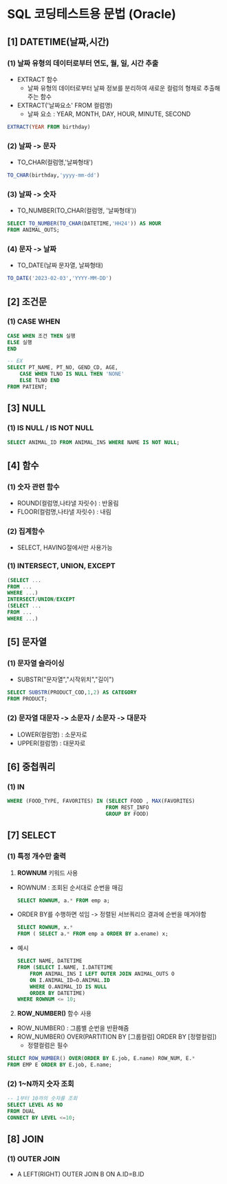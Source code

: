 # SQL 코딩테스트용 문법 (Oracle)

## [1] DATETIME(날짜,시간)

### (1) 날짜 유형의 데이터로부터 연도, 월, 일, 시간 추출
- EXTRACT 함수
    - 날짜 유형의 데이터로부터 날짜 정보를 분리하여 새로운 컬럼의 형채로 추출해주는 함수
- EXTRACT('날짜요소' FROM 컬럼명)
    - 날짜 요소 : YEAR, MONTH, DAY, HOUR, MINUTE, SECOND
```sql
EXTRACT(YEAR FROM birthday)
```

### (2) 날짜 -> 문자
- TO_CHAR(컬럼명,'날짜형태')
```sql
TO_CHAR(birthday,'yyyy-mm-dd')
```

### (3) 날짜 -> 숫자
- TO_NUMBER(TO_CHAR(컬럼명, '날짜형태'))
```SQL
SELECT TO_NUMBER(TO_CHAR(DATETIME,'HH24')) AS HOUR
FROM ANIMAL_OUTS;
```

### (4) 문자 -> 날짜
- TO_DATE(날짜 문자열, 날짜형태)
```SQL
TO_DATE('2023-02-03','YYYY-MM-DD')
```

## [2] 조건문

### (1) CASE WHEN
```sql
CASE WHEN 조건 THEN 실행
ELSE 실행
END

-- EX
SELECT PT_NAME, PT_NO, GEND_CD, AGE,
    CASE WHEN TLNO IS NULL THEN 'NONE'
    ELSE TLNO END
FROM PATIENT;
```

## [3] NULL

### (1) IS NULL / IS NOT NULL
```SQL
SELECT ANIMAL_ID FROM ANIMAL_INS WHERE NAME IS NOT NULL;
```

## [4] 함수

### (1) 숫자 관련 함수
- ROUND(컬럼명,나타낼 자릿수) : 반올림
- FLOOR(컬럼명,나타낼 자릿수) : 내림

### (2) 집계함수
- SELECT, HAVING절에서만 사용가능

### (1) INTERSECT, UNION, EXCEPT
```SQL
(SELECT ...
FROM ...
WHERE ...)
INTERSECT/UNION/EXCEPT
(SELECT ...
FROM ...
WHERE ...)
```

## [5] 문자열

### (1) 문자열 슬라이싱
- SUBSTR("문자열","시작위치","길이")
```SQL
SELECT SUBSTR(PRODUCT_COD,1,2) AS CATEGORY
FROM PRODUCT;
```

### (2) 문자열 대문자 -> 소문자 / 소문자 -> 대문자
- LOWER(컬럼명) : 소문자로
- UPPER(컬럼명) : 대문자로

## [6] 중첩쿼리

### (1) IN
```SQL
WHERE (FOOD_TYPE, FAVORITES) IN (SELECT FOOD , MAX(FAVORITES)
                                FROM REST_INFO
                                GROUP BY FOOD)
```

## [7] SELECT

### (1) 특정 개수만 출력
1. **ROWNUM** 키워드 사용
- ROWNUM : 조회된 순서대로 순번을 매김
    ```SQL
    SELECT ROWNUM, a.* FROM emp a;
    ```
- ORDER BY를 수행하면 섞임 -> 정렬된 서브쿼리으 결과에 순번을 매겨야함
    ```SQL
    SELECT ROWNUM, x.*   
    FROM ( SELECT a.* FROM emp a ORDER BY a.ename) x;
    ```
- 예시
    ```SQL
    SELECT NAME, DATETIME
    FROM (SELECT I.NAME, I.DATETIME
        FROM ANIMAL_INS I LEFT OUTER JOIN ANIMAL_OUTS O
        ON I.ANIMAL_ID=O.ANIMAL.ID
        WHERE O.ANIMAL_ID IS NULL
        ORDER BY DATETIME)
    WHERE ROWNUM <= 10;
    ```

2. **ROW_NUMBER()** 함수 사용
- ROW_NUMBER() : 그룹별 순번을 반환해줌
- ROW_NUMBER() OVER(PARTITION BY [그룹컬럼] ORDER BY [정렬컬럼])
    - 정렬컬럼은 필수
```SQL
SELECT ROW_NUMBER() OVER(ORDER BY E.job, E.name) ROW_NUM, E.*
FROM EMP E ORDER BY E.job, E.name;
```

### (2) 1~N까지 숫자 조회
```SQL
-- 1부터 10까의 숫자를 조회
SELECT LEVEL AS NO
FROM DUAL
CONNECT BY LEVEL <=10;
```

## [8] JOIN

### (1) OUTER JOIN
- A LEFT(RIGHT) OUTER JOIN B ON A.ID=B.ID
